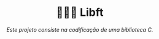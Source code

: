 <h1 align="center"><b> 👩🏽‍🚀 Libft </b></h1>

<h6 align="center">Este projeto consiste na codificação de uma biblioteca C.</h6>

